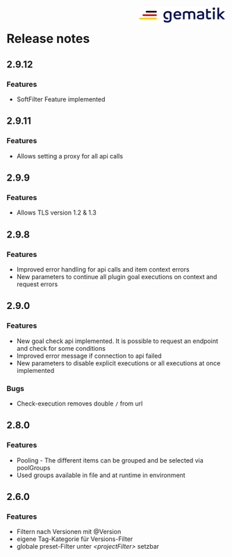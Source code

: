 <img align="right" width="200" height="37" src="doc/images/Gematik_Logo_Flag.png" alt="gematik logo"/> <br/>

# Release notes

## 2.9.12

### Features

- SoftFilter Feature implemented

## 2.9.11

### Features

- Allows setting a proxy for all api calls

## 2.9.9

### Features

- Allows TLS version 1.2 & 1.3

## 2.9.8

### Features

- Improved error handling for api calls and item context errors
- New parameters to continue all plugin goal executions on context and request errors

## 2.9.0

### Features

- New goal check api implemented. It is possible to request an endpoint and check for some
  conditions
- Improved error message if connection to api failed
- New parameters to disable explicit executions or all executions at once implemented

### Bugs

- Check-execution removes double `/` from url

## 2.8.0

### Features

- Pooling - The different items can be grouped and be selected via poolGroups
- Used groups available in file and at runtime in environment

## 2.6.0

### Features

- Filtern nach Versionen mit @Version
- eigene Tag-Kategorie für Versions-Filter
- globale preset-Filter unter *_\<projectFilter\>_* setzbar
